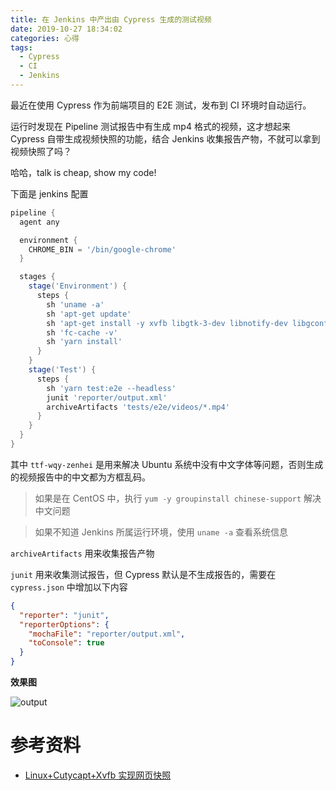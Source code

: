 ```yaml
---
title: 在 Jenkins 中产出由 Cypress 生成的测试视频
date: 2019-10-27 18:34:02
categories: 心得
tags:
  - Cypress
  - CI
  - Jenkins
---
```


最近在使用 Cypress 作为前端项目的 E2E 测试，发布到 CI 环境时自动运行。

运行时发现在 Pipeline 测试报告中有生成 mp4 格式的视频，这才想起来 Cypress 自带生成视频快照的功能，结合 Jenkins 收集报告产物，不就可以拿到视频快照了吗？

哈哈，talk is cheap, show my code!

下面是 jenkins 配置

```groovy Jenkinsfile
pipeline {
  agent any

  environment {
    CHROME_BIN = '/bin/google-chrome'
  }

  stages {
    stage('Environment') {
      steps {
        sh 'uname -a'
        sh 'apt-get update'
        sh 'apt-get install -y xvfb libgtk-3-dev libnotify-dev libgconf-2-4 libnss3 libxss1 libasound2 ttf-wqy-zenhei'
        sh 'fc-cache -v'
        sh 'yarn install'
      }
    }
    stage('Test') {
      steps {
        sh 'yarn test:e2e --headless'
        junit 'reporter/output.xml'
        archiveArtifacts 'tests/e2e/videos/*.mp4'
      }
    }
  }
}
```

其中 `ttf-wqy-zenhei` 是用来解决 Ubuntu 系统中没有中文字体等问题，否则生成的视频报告中的中文都为方框乱码。

> 如果是在 CentOS 中，执行 `yum -y groupinstall chinese-support` 解决中文问题

> 如果不知道 Jenkins 所属运行环境，使用 `uname -a` 查看系统信息

`archiveArtifacts` 用来收集报告产物

`junit` 用来收集测试报告，但 Cypress 默认是不生成报告的，需要在 `cypress.json` 中增加以下内容

```json cypress.json
{
  "reporter": "junit",
  "reporterOptions": {
    "mochaFile": "reporter/output.xml",
    "toConsole": true
  }
}
```

<!-- more -->

**效果图**

![output](https://static.mutoe.com/2019/generate-cypress-video-report-in-jenkins/output-screenshot.png)

# 参考资料

- [Linux+Cutycapt+Xvfb 实现网页快照](https://or2.in/2016/05/31/Cutycapt-webSnapshot/)
